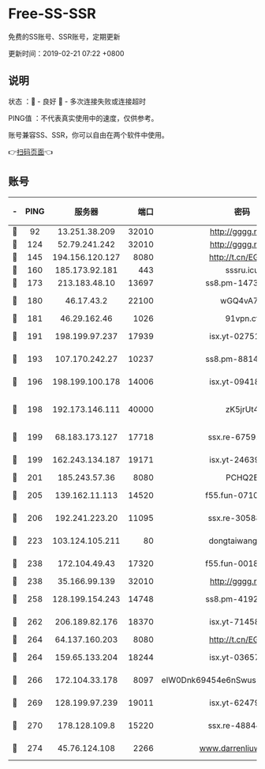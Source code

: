 # Free-SS-SSR

免费的SS账号、SSR账号，定期更新

更新时间：2019-02-21 07:22 +0800

## 说明

状态     ：🙂 - 良好 🙁 - 多次连接失败或连接超时

PING值   ：不代表真实使用中的速度，仅供参考。

账号兼容SS、SSR，你可以自由在两个软件中使用。

👉[扫码页面](https://liesauer.github.io/free-ss-ssr.github.io/)👈

## 账号

|-|PING|服务器|端口|密码|加密方式|区域|
|:----:|:----:|:-----:|-----:|:----:|:----:|:----:|
|🙂|92|13.251.38.209|32010|http://gggg.rocks|chacha20|SG|
|🙂|124|52.79.241.242|32010|http://gggg.rocks|chacha20|KR|
|🙂|145|194.156.120.127|8080|http://t.cn/EGJIyrl|rc4-md5|RU|
|🙂|160|185.173.92.181|443|sssru.icu|rc4-md5|RU|
|🙂|173|213.183.48.10|13697|ss8.pm-14730262|rc4-md5|RU|
|🙂|180|46.17.43.2|22100|wGQ4vA7D|aes-256-gcm|RU|
|🙂|181|46.29.162.46|1026|91vpn.cf|rc4-md5|RU|
|🙂|191|198.199.97.237|17939|isx.yt-02751636|aes-256-cfb|US|
|🙂|193|107.170.242.27|10237|ss8.pm-88140208|aes-256-cfb|US|
|🙂|196|198.199.100.178|14006|isx.yt-09418074|aes-256-cfb|US|
|🙂|198|192.173.146.111|40000|zK5jrUt4|chacha20-ietf-poly1305|US|
|🙂|199|68.183.173.127|17718|ssx.re-67591839|aes-256-cfb|US|
|🙂|199|162.243.134.187|19171|isx.yt-24639393|aes-256-cfb|US|
|🙂|201|185.243.57.36|8080|PCHQ2E|rc4-md5|US|
|🙂|205|139.162.11.113|14520|f55.fun-07100280|aes-256-cfb|SG|
|🙂|206|192.241.223.20|11095|ssx.re-30588279|aes-256-cfb|US|
|🙂|223|103.124.105.211|80|dongtaiwang.com|aes-256-cfb|US|
|🙂|238|172.104.49.43|17320|f55.fun-00182763|aes-256-cfb|SG|
|🙂|238|35.166.99.139|32010|http://gggg.rocks|chacha20|US|
|🙂|258|128.199.154.243|14748|ss8.pm-41926117|aes-256-cfb|SG|
|🙂|262|206.189.82.176|18370|isx.yt-71458272|aes-256-cfb|SG|
|🙂|264|64.137.160.203|8080|http://t.cn/EGJIyrl|rc4-md5|CA|
|🙂|264|159.65.133.204|18244|isx.yt-03657026|aes-256-cfb|SG|
|🙂|266|172.104.33.178|8097|eIW0Dnk69454e6nSwuspv9DmS201tQ0D|aes-256-cfb|SG|
|🙂|269|128.199.97.239|19011|isx.yt-62479185|aes-256-cfb|SG|
|🙂|270|178.128.109.8|15220|ssx.re-48844991|aes-256-cfb|SG|
|🙂|274|45.76.124.108|2266|www.darrenliuwei.com|aes-256-cfb|AU|

